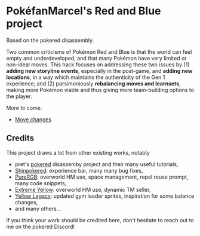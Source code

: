 # PokéfanMarcel's Red and Blue project

Based on the pokered disassembly.

Two common criticisms of Pokémon Red and Blue is that the world can feel empty and underdeveloped, and that many Pokémon have very limited or non-ideal moves.
This hack focuses on addressing these two issues by
(1) **adding new storyline events**, especially in the post-game, and **adding new locations**, in a way which maintains the authenticity of the Gen 1 experience;
and (2) parsimoniously **rebalancing moves and learnsets**, making more Pokémon viable and thus giving more team-building options to the player.

More to come.

- [Move changes](docs/move_changes.md)

## Credits

This project draws a lot from other existing works, notably

- pret's [pokered](https://github.com/pret/pokered) disassemby project and their many useful tutorials,
- [Shinpokered](https://github.com/jojobear13/shinpokered): experience bar, many many bug fixes,
- [PureRGB](https://github.com/Vortyne/pureRGB): overworld HM use, space management, repel reuse prompt, many code snippets,
- [Extreme Yellow](https://github.com/RainbowMetalPigeon/ExtremeYellow): overworld HM use, dynamic TM seller,
- [Yellow Legacy](https://github.com/cRz-Shadows/Pokemon_Yellow_Legacy): updated gym leader sprites, inspiration for some balance changes,
- and many others...

If you think your work should be credited here, don't hesitate to reach out to me on the pokered Discord!
